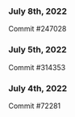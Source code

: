 ### July 8th, 2022

Commit #247028

### July 5th, 2022

Commit #314353


### July 4th, 2022

Commit #72281
